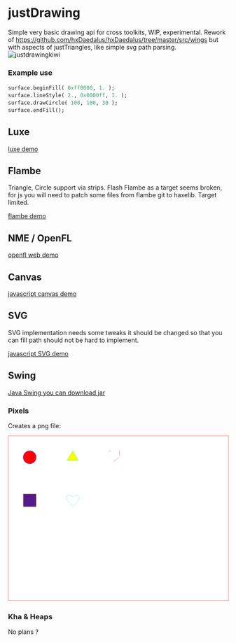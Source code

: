 # justDrawing
Simple very basic drawing api for cross toolkits, WIP, experimental.
Rework of https://github.com/hxDaedalus/hxDaedalus/tree/master/src/wings but with aspects of justTriangles, like simple svg path parsing.
![justdrawingkiwi](https://user-images.githubusercontent.com/20134338/27797254-dca94ef6-6004-11e7-846c-1a6b0e336c3d.png)


### Example use
```haxe
surface.beginFill( 0xff0000, 1. );
surface.lineStyle( 2., 0x0000ff, 1. );
surface.drawCircle( 100, 100, 30 );
surface.endFill();
```
## Luxe
[luxe demo](https://rawgit.com/nanjizal/justDrawing/master/binLuxe/web/index.html)

## Flambe 
Triangle, Circle support via strips. Flash Flambe as a target seems broken, for js you will need to patch some files from flambe git to haxelib. Target limited.

[flambe demo](https://rawgit.com/nanjizal/justDrawing/master/binFlambe/build/web/index.html)

## NME / OpenFL
[openfl web demo](https://rawgit.com/nanjizal/justDrawing/master/binOpenFL/Exports/html5/release/bin/index.html)

## Canvas
[javascript canvas demo](https://rawgit.com/nanjizal/justDrawing/master/binCanvas/index.html)

## SVG
SVG implementation needs some tweaks it should be changed so that you can fill path should not be hard to implement.

[javascript SVG demo](https://rawgit.com/nanjizal/justDrawing/master/binSVG/index.html)

## Swing
[Java Swing you can download jar](https://github.com/nanjizal/justDrawing/blob/master/binSwing/MainSwing-Debug.jar)

### Pixels
Creates a png file:

![h](https://github.com/nanjizal/justDrawing/blob/master/binPixels/neko/out_shapes.png)

### Kha & Heaps
No plans ?
